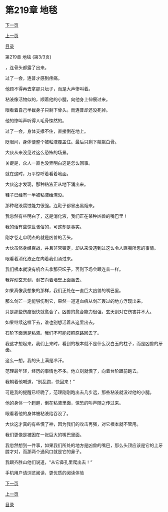 <h1>第219章   地毯</h1>
            <div><p><a href="./0657_%E7%AC%AC220%E7%AB%A0_%E5%8F%B6%E7%89%87.md">下一页</a></p><p><a href="./0655_%E7%AC%AC219%E7%AB%A0_%E5%9C%B0%E6%AF%AF.md">上一页</a></p><p><a href="../">目录</a></p></div>
            <div><p>第219章   地毯 (第3/3页)</p><p>，连骨头都露了出来。</p><p>过了一会，连普才感到疼痛。</p><p>他顾不得再去拿那只坛子，而是大声惨叫着。</p><p>粘液像活物似的，顺着他的小腿，向他身上伸展过来。</p><p>眼看着自己半截身子只剩下骨头。而连普却还没死掉。</p><p>他的惨叫声听得人毛骨悚然的。</p><p>过了一会，身体支撑不住，直接倒在地上。</p><p>眨眼间，身体便整个被粘液覆盖住。最后只剩下粼粼白骨。</p><p>大伙从来没见过这么恐怖的场景。</p><p>关键是，众人一直也没弄明白这是怎么回事。</p><p>就在这时，万平惊呼着看着地面。</p><p>大伙这才发现，那种粘液正从地下涌出来。</p><p>鞋子已经有一半被粘液给淹没。</p><p>那种粘液腐蚀能力很强。连鞋子都冒出黑烟来。</p><p>我忽然有些明白了，这是消化液，我们正在某种凶兽的嘴巴里！</p><p>我的话有些惊世骇俗的，可这却是事实。</p><p>刚才卷走申明杰的就是凶兽的舌头。</p><p>大伙虽然身经百战，并且非常镇定，却从来没遇到过这么令人匪夷所思的事情。</p><p>眼看着消化液正在向着我们涌过来。</p><p>我们根本就没有机会去拿那只坛子，否则下场会跟连普一样。</p><p>我挥动玄天剑，剑芒向着墙壁上面轰去。</p><p>如果真像我想象的那样，我们正处在一直巨大凶兽的嘴巴里。</p><p>那么剑芒一定能够伤到它，果然一道道血痕从剑芒轰过的地方浮现出来。</p><p>只是那些伤痕很快就愈合了。凶兽的愈合能力很强，玄天剑对它伤害并不大。</p><p>如果继续这样下去，谁也别想活着从这里出去。</p><p>石阶下面满是粘液。我们不可能按照原路回去了。</p><p>我这才想起来，我们上来时，看到的根本就不是什么汉白玉的柱子，而是凶兽的牙齿。</p><p>这么一想。我的头上满是冷汗。</p><p>范理最年轻，经历的事情也不多。他立刻就慌了，向着台阶跟前跑去。</p><p>我朝着他喊道，“别乱跑，快回来！“</p><p>可是我的提醒已经晚了，范理刚刚跑出去几步远，那些粘液就没过他的小腿。</p><p>他的身体一个趔趄，倒在粘液里面，惊恐的叫声随之传过来。</p><p>眼看着他的身体被粘液给吞没了。</p><p>大伙这才真的有些慌了神，因为我们的攻击再强，对它根本就不管用。</p><p>我们更像是被困在一张巨大的嘴巴里面。</p><p>我忽然想到一件事，如果我们所处的地方是凶兽的嘴巴，那么头顶应该是它的上牙膛才对，而那两个通风口就是它的鼻子。</p><p>我跟齐胜山他们说道，“从它鼻孔里爬出去！“</p><p>手机用户请浏览阅读，更优质的阅读体验</p></div>
            <div><p><a href="./0657_%E7%AC%AC220%E7%AB%A0_%E5%8F%B6%E7%89%87.md">下一页</a></p><p><a href="./0655_%E7%AC%AC219%E7%AB%A0_%E5%9C%B0%E6%AF%AF.md">上一页</a></p><p><a href="../">目录</a></p></div>